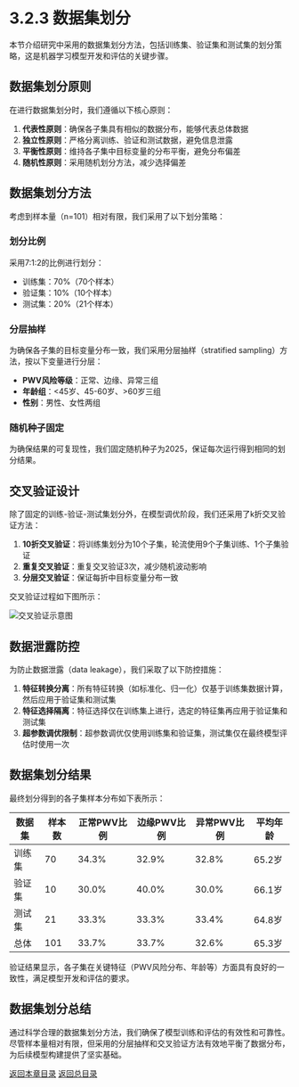 # 3.2.3 数据集划分

本节介绍研究中采用的数据集划分方法，包括训练集、验证集和测试集的划分策略，这是机器学习模型开发和评估的关键步骤。

## 数据集划分原则

在进行数据集划分时，我们遵循以下核心原则：

1. **代表性原则**：确保各子集具有相似的数据分布，能够代表总体数据
2. **独立性原则**：严格分离训练、验证和测试数据，避免信息泄露
3. **平衡性原则**：维持各子集中目标变量的分布平衡，避免分布偏差
4. **随机性原则**：采用随机划分方法，减少选择偏差

## 数据集划分方法

考虑到样本量（n=101）相对有限，我们采用了以下划分策略：

### 划分比例

采用7:1:2的比例进行划分：
- 训练集：70%（70个样本）
- 验证集：10%（10个样本）
- 测试集：20%（21个样本）

### 分层抽样

为确保各子集的目标变量分布一致，我们采用分层抽样（stratified sampling）方法，按以下变量进行分层：

- **PWV风险等级**：正常、边缘、异常三组
- **年龄组**：<45岁、45-60岁、>60岁三组
- **性别**：男性、女性两组

### 随机种子固定

为确保结果的可复现性，我们固定随机种子为2025，保证每次运行得到相同的划分结果。

## 交叉验证设计

除了固定的训练-验证-测试集划分外，在模型调优阶段，我们还采用了k折交叉验证方法：

1. **10折交叉验证**：将训练集划分为10个子集，轮流使用9个子集训练、1个子集验证
2. **重复交叉验证**：重复交叉验证3次，减少随机波动影响
3. **分层交叉验证**：保证每折中目标变量分布一致

交叉验证过程如下图所示：

![交叉验证示意图](../../../../output/figures/other/cross_validation_diagram.png)

## 数据泄露防控

为防止数据泄露（data leakage），我们采取了以下防控措施：

1. **特征转换分离**：所有特征转换（如标准化、归一化）仅基于训练集数据计算，然后应用于验证集和测试集
2. **特征选择隔离**：特征选择仅在训练集上进行，选定的特征集再应用于验证集和测试集
3. **超参数调优限制**：超参数调优仅使用训练集和验证集，测试集仅在最终模型评估时使用一次

## 数据集划分结果

最终划分得到的各子集样本分布如下表所示：

| 数据集 | 样本数 | 正常PWV比例 | 边缘PWV比例 | 异常PWV比例 | 平均年龄 |
|-------|-------|-----------|-----------|-----------|--------|
| 训练集 | 70 | 34.3% | 32.9% | 32.8% | 65.2岁 |
| 验证集 | 10 | 30.0% | 40.0% | 30.0% | 66.1岁 |
| 测试集 | 21 | 33.3% | 33.3% | 33.4% | 64.8岁 |
| 总体 | 101 | 33.7% | 33.7% | 32.6% | 65.3岁 |

验证结果显示，各子集在关键特征（PWV风险分布、年龄等）方面具有良好的一致性，满足模型开发和评估的要求。

## 数据集划分总结

通过科学合理的数据集划分方法，我们确保了模型训练和评估的有效性和可靠性。尽管样本量相对有限，但采用的分层抽样和交叉验证方法有效地平衡了数据分布，为后续模型构建提供了坚实基础。

[返回本章目录](./00_index.md)
[返回总目录](../../00_index.md) 